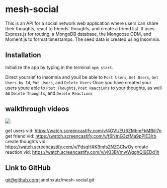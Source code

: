 # mesh-social

This is an API for a social network web application where users can share their thoughts, react to friends' thoughts, and create a friend list. It uses Express.js for routing, a MongoDB database, the Mongoose ODM, and Moment.js to format timestamps. The seed data is created using Insomnia.

## Installation 
Initialize the app by typing in the terminal  `npm start`.


Direct yourslef to insomnia and youll be able to `Post Users`, `Get Users`, `Get Users by Id`, `Put Users`, and `Delete Users`
Once you have created your users youre able to `Post Thoughts`, `Post Reactions` to your thoughts, as well as `Delete Thoughts`, and `Delete Reactions`

## walkthrough videos
![](Mesh%20social%20get%20users.gif)

get users vid: https://watch.screencastify.com/v/4OVUEU6ZMbmFkMBiIi7n
get friend vid: https://watch.screencastify.com/v/f6NtnG3zfMa9pPlE3lrb
create thoughts vid: https://watch.screencastify.com/v/PdsqHAK9mfs2NZGCIwOy
create reaction vid: https://watch.screencastify.com/v/yKl3BVmwWgghQl9EDd1h

## Link to GitHub
git@github.com:janethxuiz/mesh-social.git